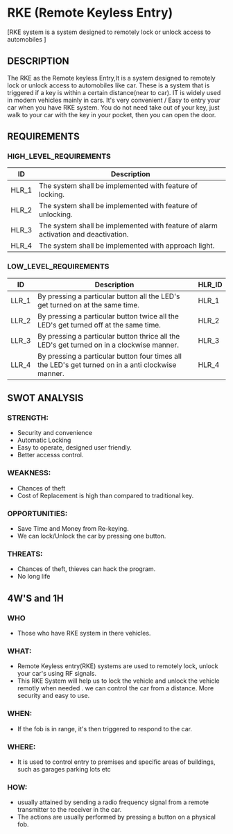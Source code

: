 # RKE (Remote Keyless Entry)
[RKE system is a system designed to remotely lock or unlock access to automobiles ]
## DESCRIPTION 
The RKE as the Remote keyless Entry,It is a system designed to remotely lock or unlock access to automobiles like car. These is a system that is triggered if a key is within a certain distance(near to car). IT is widely used in modern vehicles mainly in cars. It's very  convenient / Easy to entry your car when you have RKE system. You do not need take out of your key,  just walk to your car with the key in your pocket, then you can open the door.
## REQUIREMENTS
### HIGH_LEVEL_REQUIREMENTS
|ID|Description|
|-|-|
|HLR_1|The system shall be implemented with feature of locking.|
|HLR_2|The system shall be implemented with feature of unlocking. |
|HLR_3|The system shall be implemented with feature of alarm activation and deactivation.|
|HLR_4|The system shall be implemented with approach light.|

### LOW_LEVEL_REQUIREMENTS
|ID|Description|HLR_ID|
|-|-|-|
|LLR_1|By pressing a particular button all the LED's get turned on at the same time.|HLR_1|
|LLR_2|By pressing a particular button twice all the LED's get turned off at the same time.|HLR_2|
|LLR_3|By pressing a particular button thrice all the LED's get turned on in a clockwise manner.|HLR_3|
|LLR_4|By pressing a particular button four times all the LED's get turned on in a anti clockwise manner.|HLR_4|

## SWOT ANALYSIS
### STRENGTH:
* Security and convenience
* Automatic Locking
* Easy to operate, designed user friendly.
* Better accesss control.
### WEAKNESS:
* Chances of theft
* Cost of Replacement is high than compared to traditional key.
### OPPORTUNITIES:
* Save Time and Money from Re-keying.
* We can lock/Unlock the car by pressing one button.
### THREATS:
* Chances of theft, thieves can hack the program.
* No long life

## 4W'S and 1H
### WHO
* Those who have RKE system in there vehicles.
### WHAT:
* Remote Keyless entry(RKE) systems are used to remotely lock, unlock  your car's  using RF signals.
* This RKE System will help us to lock the vehicle and unlock the vehicle remotly when needed . we can control the car from a distance. More security and easy to use.
### WHEN:
* If the fob is in range, it's then triggered to respond to the car.
### WHERE:
* It is used to control entry to premises and specific areas of buildings, such as garages parking lots etc
### HOW:
* usually attained by sending a radio frequency signal from a remote transmitter to the receiver in the car.
* The actions are usually performed by pressing a button on a physical fob.
